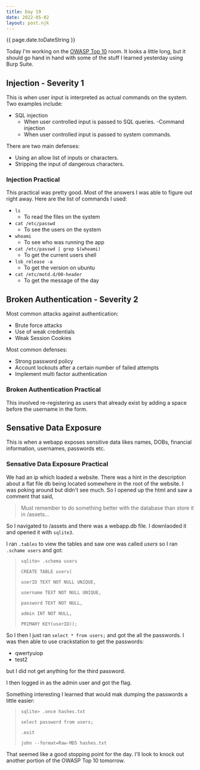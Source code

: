 ```yaml
---
title: Day 19
date: 2022-05-02
layout: post.njk
---
```


{{ page.date.toDateString }}

Today I'm working on the [OWASP Top 10](https://tryhackme.com/room/owasptop10) room. It looks a little long, but it should go hand in hand with some of the stuff I learned yesterday using Burp Suite.

## Injection - Severity 1
This is when user input is interpreted as actual commands on the system. Two examples include:
- SQL injection
    - When user controlled input is passed to SQL queries.
-Command injection
    - When user controlled input is passed to system commands.

There are two main defenses:
- Using an allow list of inputs or characters.
- Stripping the input of dangerous characters.

### Injection Practical
This practical was pretty good. Most of the answers I was able to figure out right away.
Here are the list of commands I used:
- `ls`
    - To read the files on the system
- `cat /etc/passwd`
    - To see the users on the system
- `whoami`
    - To see who was running the app
- `cat /etc/passwd | grep $(whoami)`
    - To get the current users shell
- `lsb_release -a`
    - To get the version on ubuntu
- `cat /etc/motd.d/00-header`
    - To get the message of the day

## Broken Authentication - Severity 2

Most common attacks against authentication:
- Brute force attacks
- Use of weak credentials
- Weak Session Cookies

Most common defenses:
- Strong password policy
- Account lockouts after a certain number of failed attempts
- Implement multi factor authentication

### Broken Authentication Practical
This involved re-registering as users that already exist by adding a space before the username in the form.

## Sensative Data Exposure
This is when a webapp exposes sensitive data likes names, DOBs, financial information, usernames, passwords etc.

### Sensative Data Exposure Practical

We had an ip which loaded a website. There was a hint in the description about a flat file db being located somewhere in the root of the website. I was poking around but didn't see much. So I opened up the html and saw a comment that said,
>Must remember to do something better with the database than store it in /assets...

So I navigated to /assets and there was a webapp.db file. I downlaoded it and opened it with `sqlite3`.

I ran `.tables` to view the tables and saw one was called *users* so I ran `.schame users` and got:
>`sqlite> .schema users`
>
>`CREATE TABLE users(`
>
>`userID TEXT NOT NULL UNIQUE,`
>
>`username TEXT NOT NULL UNIQUE,`
>
>`password TEXT NOT NULL,`
>
>`admin INT NOT NULL,`
>
>`PRIMARY KEY(userID));`

So I then I just ran `select * from users;` and got the all the passwords. I was then able to use crackstation to 
get the passwords:
- qwertyuiop
- test2

but I did not get anything for the third password.

I then logged in as the admin user and got the flag.

Something interesting I learned that would mak dumping the passwords a little easier:
>`sqlite> .once hashes.txt`
>
>`select password from users;`
>
>`.exit`
>
>`john --format=Raw-MD5 hashes.txt`

That seemed like a good stopping point for the day. I'll look to knock out another portion of the OWASP Top 10 tomorrow.

